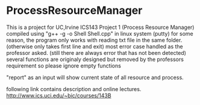 # ProcessResourceManager
This is a project for UC,Irvine ICS143 Project 1 (Process Resource Manager)
compiled using "g++ -g -o Shell Shell.cpp" in linux system (putty)
for some reason, the program only works with reading txt file in the same folder. (otherwise only takes first line and exit)
most error case handled as the professor asked. (still there are always error that has not been detected)
several functions are originaly designed but removed by the professors requirement
so please ignore empty functions

"report" as an input will show current state of all resource and process. 


following link contains description and online lectures.
http://www.ics.uci.edu/~bic/courses/143B

